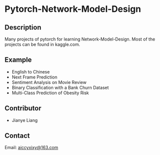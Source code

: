 # Pytorch-Network-Model-Design

## Description

Many projects of pytorch for learning Network-Model-Design.
Most of the projects can be found in kaggle.com.

## Example

* English to Chinese
* Next Frame Prediction
* Sentiment Analysis on Movie Review
* Binary Classification with a Bank Churn Dataset
* Multi-Class Prediction of Obesity Risk

## Contributor

* Jianye Liang

## Contact

Email: aiccyxixy@163.com